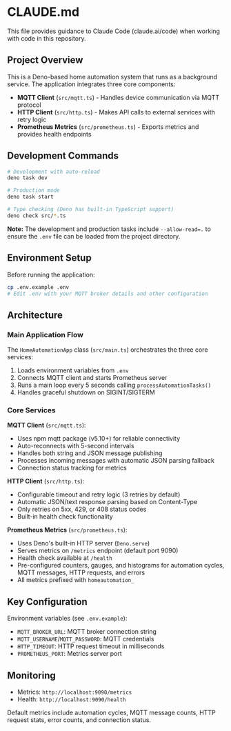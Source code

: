 # CLAUDE.md

This file provides guidance to Claude Code (claude.ai/code) when working with code in this repository.

## Project Overview

This is a Deno-based home automation system that runs as a background service. The application integrates three core components:
- **MQTT Client** (`src/mqtt.ts`) - Handles device communication via MQTT protocol
- **HTTP Client** (`src/http.ts`) - Makes API calls to external services with retry logic
- **Prometheus Metrics** (`src/prometheus.ts`) - Exports metrics and provides health endpoints

## Development Commands

```bash
# Development with auto-reload
deno task dev

# Production mode
deno task start

# Type checking (Deno has built-in TypeScript support)
deno check src/*.ts
```

**Note:** The development and production tasks include `--allow-read=.` to ensure the `.env` file can be loaded from the project directory.

## Environment Setup

Before running the application:
```bash
cp .env.example .env
# Edit .env with your MQTT broker details and other configuration
```

## Architecture

### Main Application Flow
The `HomeAutomationApp` class (`src/main.ts`) orchestrates the three core services:
1. Loads environment variables from `.env`
2. Connects MQTT client and starts Prometheus server
3. Runs a main loop every 5 seconds calling `processAutomationTasks()`
4. Handles graceful shutdown on SIGINT/SIGTERM

### Core Services

**MQTT Client** (`src/mqtt.ts`):
- Uses npm mqtt package (v5.10+) for reliable connectivity
- Auto-reconnects with 5-second intervals
- Handles both string and JSON message publishing
- Processes incoming messages with automatic JSON parsing fallback
- Connection status tracking for metrics

**HTTP Client** (`src/http.ts`):
- Configurable timeout and retry logic (3 retries by default)
- Automatic JSON/text response parsing based on Content-Type
- Only retries on 5xx, 429, or 408 status codes
- Built-in health check functionality

**Prometheus Metrics** (`src/prometheus.ts`):
- Uses Deno's built-in HTTP server (`Deno.serve`)
- Serves metrics on `/metrics` endpoint (default port 9090)
- Health check available at `/health`
- Pre-configured counters, gauges, and histograms for automation cycles, MQTT messages, HTTP requests, and errors
- All metrics prefixed with `homeautomation_`

## Key Configuration

Environment variables (see `.env.example`):
- `MQTT_BROKER_URL`: MQTT broker connection string
- `MQTT_USERNAME`/`MQTT_PASSWORD`: MQTT credentials
- `HTTP_TIMEOUT`: HTTP request timeout in milliseconds  
- `PROMETHEUS_PORT`: Metrics server port

## Monitoring

- Metrics: `http://localhost:9090/metrics`
- Health: `http://localhost:9090/health`

Default metrics include automation cycles, MQTT message counts, HTTP request stats, error counts, and connection status.